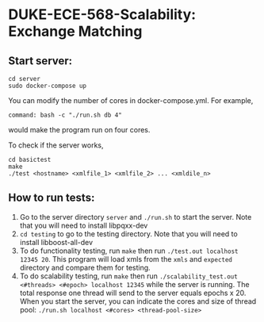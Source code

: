 # DUKE-ECE-568-Scalability: Exchange Matching

## Start server:

```shell
cd server
sudo docker-compose up
```

You can modify the number of cores in docker-compose.yml. For example, 

`command: bash -c "./run.sh db 4"`

would make the program run on four cores.

To check if the server works,

```
cd basictest
make
./test <hostname> <xmlfile_1> <xmlfile_2> ... <xmldile_n>
```



## How to run tests:

1. Go to the server directory ```server``` and ```./run.sh``` to start the server. Note that you will need to install libpqxx-dev
2. ```cd testing``` to go to the testing directory. Note that you will need to install libboost-all-dev
3. To do functionality testing, run ```make``` then run ```./test.out localhost 12345 20```. This program will load xmls from the ```xmls``` and ```expected``` directory and compare them for testing.
4. To do scalability testing, run ```make``` then run ```./scalability_test.out <#threads> <#epoch> localhost 12345``` while the server is running. The total response one thread will send to the server equals epochs x 20. When you start the server, you can indicate the cores and size of thread pool: ```./run.sh localhost <#cores> <thread-pool-size>```
